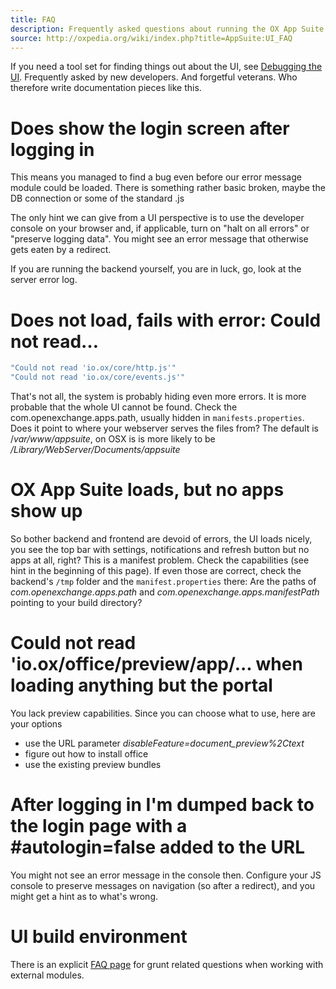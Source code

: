 ```yaml
---
title: FAQ
description: Frequently asked questions about running the OX App Suite UI
source: http://oxpedia.org/wiki/index.php?title=AppSuite:UI_FAQ
---
```


If you need a tool set for finding things out about the UI, see [Debugging the UI](debugging.html). Frequently asked by new developers. And forgetful veterans. Who therefore write documentation pieces like this.

# Does show the login screen after logging in

This means you managed to find a bug even before our error message module could be loaded. 
There is something rather basic broken, maybe the DB connection or some of the standard .js

The only hint we can give from a UI perspective is to use the developer console on your browser and, if applicable, turn on "halt on all errors" or "preserve logging data". 
You might see an error message that otherwise gets eaten by a redirect.

If you are running the backend yourself, you are in luck, go, look at the server error log.

# Does not load, fails with error: Could not read…

```javascript
"Could not read 'io.ox/core/http.js'" 
"Could not read 'io.ox/core/events.js'" 
```

That's not all, the system is probably hiding even more errors. 
It is more probable that the whole UI cannot be found. 
Check the com.openexchange.apps.path, usually hidden in `manifests.properties`.
Does it point to where your webserver serves the files from? The default is /_var/www/appsuite_, on OSX is is more likely to be _/Library/WebServer/Documents/appsuite_

# OX App Suite loads, but no apps show up

So bother backend and frontend are devoid of errors, the UI loads nicely, you see the top bar with settings, notifications and refresh button but no apps at all, right? 
This is a manifest problem. 
Check the capabilities (see hint in the beginning of this page). 
If even those are correct, check the backend's `/tmp` folder and the `manifest.properties` there: Are the paths of _com.openexchange.apps.path_ and _com.openexchange.apps.manifestPath_ pointing to your build directory?

# Could not read 'io.ox/office/preview/app/... when loading anything but the portal

You lack preview capabilities. 
Since you can choose what to use, here are your options

- use the URL parameter _disableFeature=document_preview%2Ctext_
- figure out how to install office
- use the existing preview bundles

# After logging in I'm dumped back to the login page with a #autologin=false added to the URL

You might not see an error message in the console then. 
Configure your JS console to preserve messages on navigation (so after a redirect), and you might get a hint as to what's wrong.

# UI build environment

There is an explicit [FAQ page](http://oxpedia.org/wiki/index.php?title=AppSuite:GruntFAQ) for grunt related questions when working with external modules.
